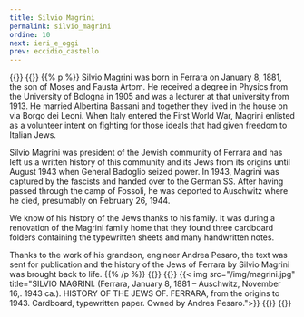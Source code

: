 ```yaml
---
title: Silvio Magrini
permalink: silvio_magrini
ordine: 10
next: ieri_e_oggi
prev: eccidio_castello
---
```

{{<row>}}
{{<column>}}
{{% p %}}
Silvio Magrini was born in Ferrara on January 8, 1881, the son of Moses and Fausta Artom. He received a degree in Physics from the University of
Bologna in 1905 and was a lecturer at that university from 1913. He married Albertina Bassani and together they lived in the house on via Borgo dei Leoni. When Italy entered the First World War, Magrini enlisted as a volunteer intent on fighting for those ideals that had given freedom to Italian Jews.

Silvio Magrini was president of the Jewish community of Ferrara and has left us a written history of this community and its Jews from its origins until August
1943 when General Badoglio seized power. In 1943, Magrini was captured by the fascists and handed over to the German SS. After having passed through
the camp of Fossoli, he was deported to Auschwitz where he died, presumably on February 26, 1944.

We know of his history of the Jews thanks to his family. It was during a renovation of the Magrini family home that they found three cardboard folders
containing the typewritten sheets and many handwritten notes. 

Thanks to the work of his grandson, engineer Andrea Pesaro, the text was sent for publication
and the history of the Jews of Ferrara by Silvio Magrini was brought back to life.
{{% /p %}}
{{</column>}}
{{<column>}}
{{< img src="/img/magrini.jpg" title="SILVIO MAGRINI. (Ferrara, January 8, 1881 – Auschwitz, November 16,. 1943 ca.). HISTORY OF THE JEWS OF. FERRARA, from the origins to 1943. Cardboard, typewritten paper. Owned by Andrea Pesaro.">}}
{{</column>}}
{{</row>}}
